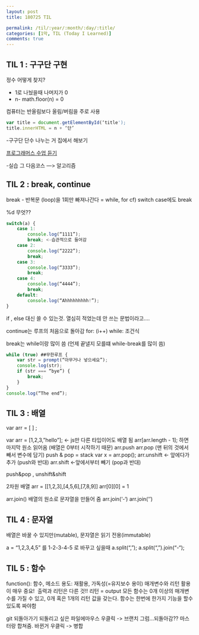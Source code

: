 ```yaml
---
layout: post
title: 180725 TIL

permalink: /til/:year/:month/:day/:title/
categories: [1막, TIL (Today I Learned)]
comments: true
---
```


## TIL 1 : 구구단 구현

정수 어떻게 찾지?
- 1로 나눴을때 나머지가 0
- n- math.floor(n) = 0 

컴퓨터는 반올림보다 올림/버림을 주로 사용

```javascript
var title = document.getElementById(‘title');
title.innerHTML = n + ‘단’
```

-구구단 단수 나누는 거 집에서 해보기 

[프로그래머스 수업 듣기](https://programmers.co.kr/learn/courses/3)

-실습
그 다음코스 —> 알고리즘

## TIL 2 : break, continue

break - 반복문 (loop)을 1회만 빠져나간다 = while, for
cf) switch case에도 break

%d 무엇??

```javascript
switch(a) {
	case 1:
		console.log(“1111”);
		break; <-습관적으로 들어감
	case 2:
		console.log(“2222”);
		break; 
	case 3:
		console.log(“3333”);
		break; 
	case 4:
		console.log(“4444”);
		break; 
	default:
		console.log(“Ahhhhhhhhh!”);
}

```

if , else 대신 쓸 수 있는것. 
열심히 적었는데 안 쓰는 문법이라고....


continue는  루프의 처음으로 돌아감
for: (i++)
while: 조건식  

break는 while이랑 많이 씀  (언제 끝낼지 모를떄 while-break를 많이 씀)

```javascript
while (true) ##무한루프 {
	var str = prompt(“아무거나 넣으세요”);
	console.log(str);
	if (str === “bye”) {
		break;
	}
}
console.log(“The end”);
```

## TIL 3 : 배열

var arr = [ ] ;

var arr = [1,2,3,”hello”];  <- js만 다른 타입이어도 배열 됨 
arr[arr.length - 1]; 하면 마지막 원소 읽어옴 (배열은 0부터 시작하기 때문)
arr.push
arr.pop (맨 뒤의 것에서 빼서 변수에 담기)
push & pop = stack
var x = arr.pop();
arr.unshift <- 앞에다가 추가 (push와 반대)
arr.shift <-앞에서부터 빼기 (pop과 반대)

push&pop , unshift&shift

2차원 배열
arr = [[1,2,3],[4,5,6],[7,8,9]]
arr[0][0] = 1

arr.join()
배열의 원소로 문자열을 만들어 줌
arr.join(‘-‘)
arr.join(‘’)


## TIL 4 : 문자열

배열은 바꿀 수 있지만(mutable), 문자열은 읽기 전용(immutable)

a = “1,2,3,4,5” 를 1-2-3-4-5 로 바꾸고 싶을때
a.split(“,”);
a.split(“,”).join(“-“);


## TIL 5 : 함수

function(): 함수, 메소드
용도: 재활용, 가독성(=유지보수 용이)
매개변수와 리턴 활용이 매우 중요!  출력과 리턴은 다른 것!! 리턴 = output
모든 함수는 0개 이상의 매개변수를 가질 수 있고, 0개 혹은 1개의 리턴 값을 갖는다.
함수는 한번에 한가지 기능을 할수 있도록 짜야함

git 
되돌아가기 
되돌리고 싶은 파일에마우스 우클릭 -> 브랜치
그럼…되돌아감??
마스터랑 합쳐줌. 바뀐거 우클릭 -> 병합 
